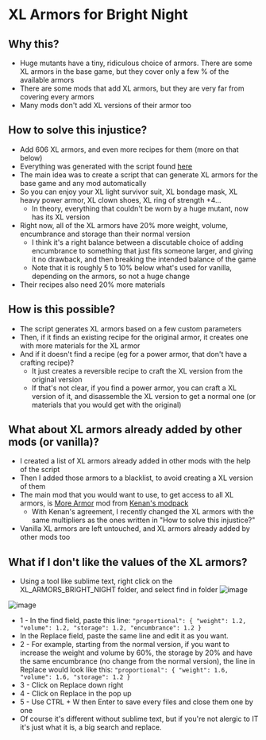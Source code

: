# XL Armors for Bright Night
## Why this?
- Huge mutants have a tiny, ridiculous choice of armors. There are some XL armors in the base game, but they cover only a few % of the available armors
- There are some mods that add XL armors, but they are very far from covering every armors
- Many mods don't add XL versions of their armor too

## How to solve this injustice?
- Add 606 XL armors, and even more recipes for them (more on that below)
- Everything was generated with the script found [here](../../DEV_TOOLS/XL_ARMORS_GENERATOR)
- The main idea was to create a script that can generate XL armors for the base game and any mod automatically
- So you can enjoy your XL light survivor suit, XL bondage mask, XL heavy power armor, XL clown shoes, XL ring of strength +4...
  - In theory, everything that couldn't be worn by a huge mutant, now has its XL version
- Right now, all of the XL armors have 20% more weight, volume, encumbrance and storage than their normal version
  - I think it's a right balance between a discutable choice of adding encumbrance to something that just fits someone larger, and giving it no drawback, and then breaking the intended balance of the game
  - Note that it is roughly 5 to 10% below what's used for vanilla, depending on the armors, so not a huge change
- Their recipes also need 20% more materials

## How is this possible?
- The script generates XL armors based on a few custom parameters
- Then, if it finds an existing recipe for the original armor, it creates one with more materials for the XL armor
- And if it doesn't find a recipe (eg for a power armor, that don't have a crafting recipe)?
  - It just creates a reversible recipe to craft the XL version from the original version
  - If that's not clear, if you find a power armor, you can craft a XL version of it, and disassemble the XL version to get a normal one (or materials that you would get with the original)

## What about XL armors already added by other mods (or vanilla)?
- I created a list of XL armors already added in other mods with the help of the script
- Then I added those armors to a blacklist, to avoid creating a XL version of them
- The main mod that you would want to use, to get access to all XL armors, is [More Armor](https://github.com/Kenan2000/BrightNights-Structured-Kenan-Modpack/tree/master/Kenan-BrightNights-Structured-Modpack/Medium-Maintenance-Small-Mods/More_Armor) mod from [Kenan's modpack](https://github.com/Kenan2000/BrightNights-Structured-Kenan-Modpack)
  - With Kenan's agreement, I recently changed the XL armors with the same multipliers as the ones written in "How to solve this injustice?"
- Vanilla XL armors are left untouched, and XL armors already added by other mods too

## What if I don't like the values of the XL armors?
- Using a tool like sublime text, right click on the XL_ARMORS_BRIGHT_NIGHT folder, and select find in folder
![image](https://user-images.githubusercontent.com/71428793/199932628-2e8de802-65b1-43cc-86e2-30670806ad44.png)

![image](https://user-images.githubusercontent.com/71428793/199935367-a74199aa-a666-42a7-ae07-940580741f95.png)

- 1 - In the find field, paste this line: `"proportional": { "weight": 1.2, "volume": 1.2, "storage": 1.2, "encumbrance": 1.2 }`
- In the Replace field, paste the same line and edit it as you want. 
- 2 - For example, starting from the normal version, if you want to increase the weight and volume by 60%, the storage by 20% and have the same encumbrance (no change from the normal version), the line in Replace would look like this: `"proportional": { "weight": 1.6, "volume": 1.6, "storage": 1.2 }`
- 3 - Click on Replace down right
- 4 - Click on Replace in the pop up
- 5 - Use CTRL + W then Enter to save every files and close them one by one
- Of course it's different without sublime text, but if you're not alergic to IT it's just what it is, a big search and replace.

